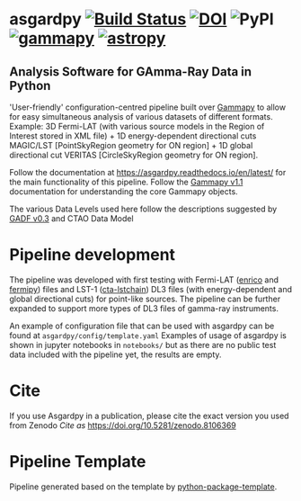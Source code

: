 # asgardpy [![Build Status](https://github.com/chaimain/asgardpy/actions/workflows/main.yml/badge.svg?branch=main)](https://github.com/chaimain/asgardpy/actions?query=branch%3Amain) [![DOI](https://zenodo.org/badge/DOI/10.5281/zenodo.8106369.svg)](https://doi.org/10.5281/zenodo.8106369) ![PyPI](https://img.shields.io/pypi/v/asgardpy?label=pypi%20asgardpy) [![gammapy](https://img.shields.io/badge/powered%20by-gammapy-orange.svg?style=flat)](https://www.gammapy.org/) [![astropy](http://img.shields.io/badge/powered%20by-AstroPy-orange.svg?style=flat)](https://www.astropy.org/)
## Analysis Software for GAmma-Ray Data in Python

'User-friendly' configuration-centred pipeline built over [Gammapy](https://github.com/gammapy/gammapy) to allow for easy simultaneous analysis of various datasets of different formats.
Example: 3D Fermi-LAT (with various source models in the Region of Interest stored in XML file) + 1D energy-dependent directional cuts MAGIC/LST [PointSkyRegion geometry for ON region] + 1D global directional cut VERITAS [CircleSkyRegion geometry for ON region].

Follow the documentation at https://asgardpy.readthedocs.io/en/latest/ for the main functionality of this pipeline.
Follow the [Gammapy v1.1](https://docs.gammapy.org/1.1/) documentation for understanding the core Gammapy objects.

The various Data Levels	used here follow the descriptions suggested by [GADF v0.3](https://gamma-astro-data-formats.readthedocs.io/en/latest/) and CTAO Data Model

# Pipeline development

The pipeline was developed with first testing with Fermi-LAT ([enrico](https://enrico.readthedocs.io/en/latest/) and [fermipy](https://fermipy.readthedocs.io/en/latest/)) files and LST-1 ([cta-lstchain](https://cta-observatory.github.io/cta-lstchain/)) DL3 files (with energy-dependent and global directional cuts) for point-like sources.
The pipeline can be further expanded to support more types of DL3 files of gamma-ray instruments.

An example of configuration file that can be used with asgardpy can be found at ``asgardpy/config/template.yaml``
Examples of usage of asgardpy is shown in jupyter notebooks in ``notebooks/`` but as there are no public test data included with the pipeline yet, the results are empty.

# Cite
If you use Asgardpy in a publication, please cite the exact version you used from Zenodo _Cite as_ https://doi.org/10.5281/zenodo.8106369

# Pipeline Template

Pipeline generated based on the template by [python-package-template](https://github.com/allenai/python-package-template).
